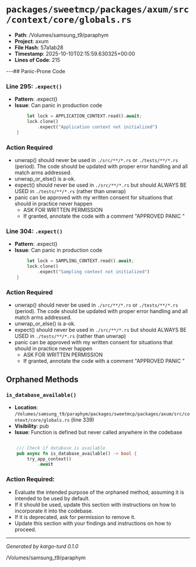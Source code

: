 # `packages/sweetmcp/packages/axum/src/context/core/globals.rs`

- **Path**: /Volumes/samsung_t9/paraphym
- **Project**: axum
- **File Hash**: 57a1ab28  
- **Timestamp**: 2025-10-10T02:15:59.630325+00:00  
- **Lines of Code**: 215

---## Panic-Prone Code


### Line 295: `.expect()`

- **Pattern**: .expect()
- **Issue**: Can panic in production code

```rust
        let lock = APPLICATION_CONTEXT.read().await;
        lock.clone()
            .expect("Application context not initialized")
    }

```

### Action Required

- unwrap() should never be used in `./src/**/*.rs` or `./tests/**/*.rs` (period). The code should be updated with proper error handling and all match arms addressed.
- unwrap_or_else() is a-ok. 
- expect() should never be used in `./src/**/*.rs` but should ALWAYS BE USED in `./tests/**/*.rs` (rather than unwrap)
- panic can be approved with my written consent for situations that should in practice never happen  
  - ASK FOR WRITTEN PERMISSION
  - If granted, annotate the code with a comment "APPROVED PANIC "


### Line 304: `.expect()`

- **Pattern**: .expect()
- **Issue**: Can panic in production code

```rust
        let lock = SAMPLING_CONTEXT.read().await;
        lock.clone()
            .expect("Sampling context not initialized")
    }

```

### Action Required

- unwrap() should never be used in `./src/**/*.rs` or `./tests/**/*.rs` (period). The code should be updated with proper error handling and all match arms addressed.
- unwrap_or_else() is a-ok. 
- expect() should never be used in `./src/**/*.rs` but should ALWAYS BE USED in `./tests/**/*.rs` (rather than unwrap)
- panic can be approved with my written consent for situations that should in practice never happen  
  - ASK FOR WRITTEN PERMISSION
  - If granted, annotate the code with a comment "APPROVED PANIC "

## Orphaned Methods


### `is_database_available()`

- **Location**: `/Volumes/samsung_t9/paraphym/packages/sweetmcp/packages/axum/src/context/core/globals.rs` (line 339)
- **Visibility**: pub
- **Issue**: Function is defined but never called anywhere in the codebase

```rust

    /// Check if database is available
    pub async fn is_database_available() -> bool {
        try_app_context()
            .await
```

### Action Required:

- Evaluate the intended purpose of the orphaned method, assuming it is intended to be used by default.
- If it should be used, update this section with instructions on how to incorporate it into the codebase.
- If it is deprecated, ask for permission to remove it.
- Update this section with your findings and instructions on how to proceed.

---

*Generated by kargo-turd 0.1.0*

/Volumes/samsung_t9/paraphym